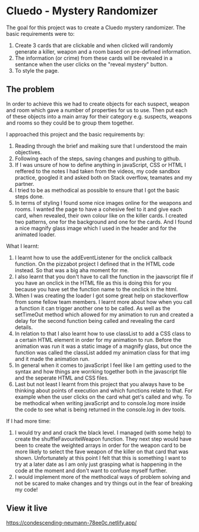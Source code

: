 # Cluedo - Mystery Randomizer
The goal for this project was to create a Cluedo mystery randomizer. 
The basic requirements were to: 
1. Create 3 cards that are clickable and when clicked will randomly generate a killer, weapon and a room based on pre-defined information. 
2. The information (or crime) from these cards will be revealed in a sentance when the user clicks on the "reveal mystery" button.
3. To style the page.

## The problem
In order to achieve this we had to create objects for each suspect, weapon and room which gave a number of properties for us to use. Then put each of these objects into a main array for their category e.g. suspects, weapons and rooms so they could be to group them together.  

I approached this project and the basic requirements by:
1. Reading through the brief and maiking sure that I understood the main objectives.
2. Following each of the steps, saving changes and pushing to github. 
3. If I was unsure of how to define anything in javaScript, CSS or HTML I reffered to the notes I had taken from the videos, my code sandbox practice, googled it and asked both on Stack overflow, teamates and my partner. 
4. I tried to be as methodical as possible to ensure that I got the basic steps done. 
5. In terms of styling I found some nice images online for the weapons and rooms. I wanted the page to have a cohesive feel to it and give each card, when revealed, their own colour like on the killer cards. I created two patterns, one for the background and one for the cards. And I found a nice magnify glass image which I used in the header and for the animated loader. 

What I learnt:
1. I learnt how to use the addEventListener for the onclick callback function. On the pizzabot project I defined that in the HTML code instead. So that was a big aha moment for me. 
2. I also learnt that you don't have to call the function in the jaavscript file if you have an onclick in the HTML file as this is doing this for you because you have set the function name to the onclick in the html. 
3. When I was creating the loader I got some great help on stackoverflow from some fellow team members. I learnt more about how when you call a function it can trigger another one to be called. As well as the setTimeOut method which allowed for my animation to run and created a delay for the second function being called and revealing the card details.  
4. In relation to that I also learnt how to use classList to add a CSS class to a certain HTML element in order for my animation to run. Before the animation was run it was a static image of a magnify glass, but once the function was called the classList added my animation class for that img and it made the animation run.
5. In general when it comes to javaScript I feel like I am getting used to the syntax and how things are worrking together both in the javascript file and the seperate HTML and CSS files.  
6. Last but not least I learnt from this project that you always have to be thinking about points of execution and which functions relate to that. For example when the user clicks on the card what get's called and why. To be methodical when writing javaScript and to console.log more inside the code to see what is being returned in the console.log in dev tools. 

If I had more time:
1. I would try and and crack the black level. I managed (with some help) to create the shuffleFavouriteWeapon function. They next step would have been to create the weighted arrays in order for the weapon card to be more likely to select the fave weapon of the killer on that card that was shown. Unfortunately at this point I felt that this is something I want to try at a later date as I am only just grasping what is happening in the code at the moment and don't want to confuse myself further. 
2. I would implement more of the methodical ways of problem solving and not be scared to make changes and try things out in the fear of breaking my code!

## View it live

https://condescending-neumann-78ee0c.netlify.app/
